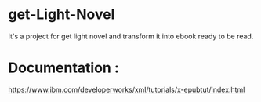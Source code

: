 # get-Light-Novel
It's a project for get light novel and transform it into ebook ready to be read.


# Documentation :
https://www.ibm.com/developerworks/xml/tutorials/x-epubtut/index.html
